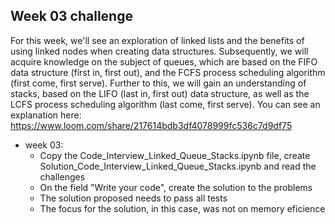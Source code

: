 ## Week 03 challenge

For this week, we'll see an exploration of linked lists and the benefits of using linked nodes when creating data structures. Subsequently, we will acquire knowledge on the subject of queues, which are based on the FIFO data structure (first in, first out), and the FCFS process scheduling algorithm (first come, first serve). Further to this, we will gain an understanding of stacks, based on the LIFO (last in, first out) data structure, as well as the LCFS process scheduling algorithm (last come, first serve). You can see an explanation here: https://www.loom.com/share/217614bdb3df4078999fc536c7d9df75
- week 03:
  - Copy the Code_Interview_Linked_Queue_Stacks.ipynb file, create Solution_Code_Interview_Linked_Queue_Stacks.ipynb and read the challenges
  - On the field "Write your code", create the solution to the problems
  - The solution proposed needs to pass all tests
  - The focus for the solution, in this case, was not on memory eficience
